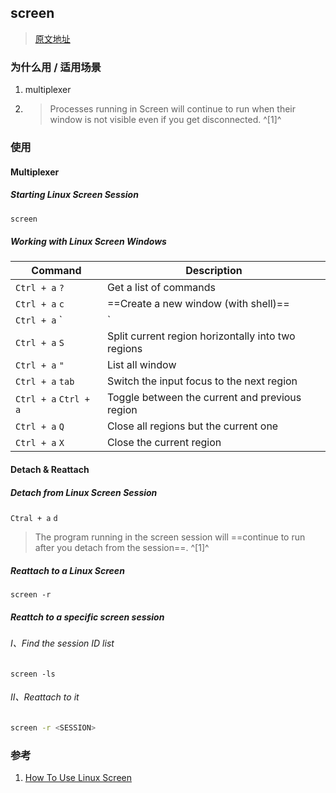 ﻿## screen

>  [原文地址](https://linuxize.com/post/how-to-use-linux-screen/)



### 为什么用 / 适用场景

1. multiplexer
2. > Processes running in Screen will continue to run when their window is not visible even if you get disconnected. ^[1]^


### 使用
#### Multiplexer

##### Starting Linux Screen Session

```sh
screen
```



##### Working with Linux Screen Windows

| Command                | Description                                        |
| ---------------------- | -------------------------------------------------- |
| `Ctrl + a`  `?`        | Get a list of commands                             |
| `Ctrl + a`  `c`        | ==Create a new window (with shell)==               |
| `Ctrl + a`  `|`        | Split current region vertically into two regions   |
| `Ctrl + a`  `S`        | Split current region horizontally into two regions |
| `Ctrl + a`  `"`        | List all window                                    |
| `Ctrl + a`  `tab`      | Switch the input focus to the next region          |
| `Ctrl + a`  `Ctrl + a` | Toggle between the current and previous region     |
| `Ctrl + a`  `Q`        | Close all regions but the current one              |
| `Ctrl + a`  `X`        | Close the current region                           |



#### Detach & Reattach

##### Detach from Linux Screen Session

`Ctral + a` `d`

> The program running in the screen session will ==continue to run after you detach from the session==. ^[1]^



##### Reattach to a Linux Screen

```shell
screen -r
```



##### Reattch to a specific screen session

###### I、Find the session ID list

```shell
screen -ls
```

###### II、Reattach to it 

```sh
screen -r <SESSION>
```



### 参考

1. [How To Use Linux Screen](https://linuxize.com/post/how-to-use-linux-screen/)